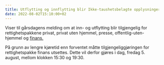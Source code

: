 ```yaml
---
title: Utflytting og innflytting blir Ikke-taushetsbelagte opplysninger - Oppdatering
date: 2022-08-02T15:10:00+02
---
```


Viser til gårsdagens melding om at inn- og utflytting blir tilgjengelig for rettighetspakkene privat, privat uten hjemmel, presse, offentlig-uten-hjemmel og [finans.](https://skatteetaten.github.io/folkeregisteret-api-dokumentasjon/utflytting-og-innflytting-blir-ikke-taushetsbelagte-opplysninger/) 

På grunn av lengre kjøretid enn forventet måtte tilgjengeliggjøringen for rettighetspakke finans utsettes. Dette vil derfor gjøres i dag, fredag 5. august, mellom klokken 15:30 og 19:30.  

